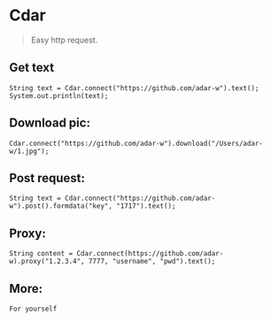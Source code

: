 

# Cdar
> Easy http request.


## Get text
	String text = Cdar.connect("https://github.com/adar-w").text();
	System.out.println(text);


##	Download pic:
	Cdar.connect("https://github.com/adar-w").download("/Users/adar-w/1.jpg");
		

##	Post request:
	String text = Cdar.connect("https://github.com/adar-w").post().formdata("key", "1717").text();


## Proxy:
	String content = Cdar.connect(https://github.com/adar-w).proxy("1.2.3.4", 7777, "username", "pwd").text();


##	More: 
	For yourself
